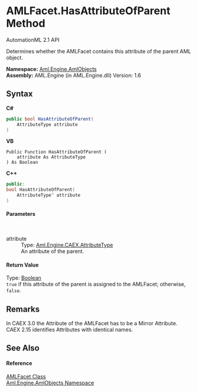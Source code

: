 # AMLFacet.HasAttributeOfParent Method 
AutomationML 2.1 API 

Determines whether the AMLFacet contains this attribute of the parent AML object.

**Namespace:**&nbsp;<a href="N_Aml_Engine_AmlObjects">Aml.Engine.AmlObjects</a><br />**Assembly:**&nbsp;AML.Engine (in AML.Engine.dll) Version: 1.6

## Syntax

**C#**<br />
``` C#
public bool HasAttributeOfParent(
	AttributeType attribute
)
```

**VB**<br />
``` VB
Public Function HasAttributeOfParent ( 
	attribute As AttributeType
) As Boolean
```

**C++**<br />
``` C++
public:
bool HasAttributeOfParent(
	AttributeType^ attribute
)
```


#### Parameters
&nbsp;<dl><dt>attribute</dt><dd>Type: <a href="T_Aml_Engine_CAEX_AttributeType">Aml.Engine.CAEX.AttributeType</a><br />An attribute of the parent.</dd></dl>

#### Return Value
Type: <a href="https://docs.microsoft.com/dotnet/api/system.boolean" target="_parent" rel="noopener noreferrer">Boolean</a><br />`true` if this attribute of the parent is assigned to the AMLFacet; otherwise, `false`.

## Remarks
In CAEX 3.0 the Attribute of the AMLFacet has to be a Mirror Attribute. CAEX 2.15 identifies Attributes with identical names.

## See Also


#### Reference
<a href="T_Aml_Engine_AmlObjects_AMLFacet">AMLFacet Class</a><br /><a href="N_Aml_Engine_AmlObjects">Aml.Engine.AmlObjects Namespace</a><br />